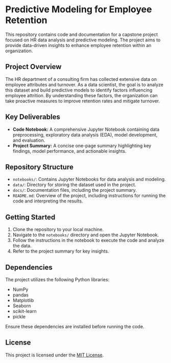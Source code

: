# Predictive Modeling for Employee Retention

This repository contains code and documentation for a capstone project focused on HR data analysis and predictive modeling. The project aims to provide data-driven insights to enhance employee retention within an organization.

## Project Overview

The HR department of a consulting firm has collected extensive data on employee attributes and turnover. As a data scientist, the goal is to analyze this dataset and build predictive models to identify factors influencing employee attrition. By understanding these factors, the organization can take proactive measures to improve retention rates and mitigate turnover.

## Key Deliverables

- **Code Notebook:** A comprehensive Jupyter Notebook containing data preprocessing, exploratory data analysis (EDA), model development, and evaluation.
- **Project Summary:** A concise one-page summary highlighting key findings, model performance, and actionable insights.

## Repository Structure

- `notebooks/`: Contains Jupyter Notebooks for data analysis and modeling.
- `data/`: Directory for storing the dataset used in the project.
- `docs/`: Documentation files, including the project summary.
- `README.md`: Overview of the project, including instructions for running the code and interpreting the results.

## Getting Started

1. Clone the repository to your local machine.
2. Navigate to the `notebooks/` directory and open the Jupyter Notebook.
3. Follow the instructions in the notebook to execute the code and analyze the data.
4. Refer to the project summary for key insights.

## Dependencies

The project utilizes the following Python libraries:

- NumPy
- pandas
- Matplotlib
- Seaborn
- scikit-learn
- pickle

Ensure these dependencies are installed before running the code.

## License

This project is licensed under the [MIT License](LICENSE).
